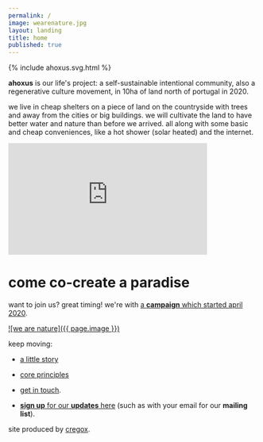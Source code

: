 ```yaml
---
permalink: /
image: wearenature.jpg
layout: landing
title: home
published: true
---
```


{% include ahoxus.svg.html %}

**ahoxus** is our life's project: a self-sustainable intentional community, also a regenerative culture movement, in 10ha of land north of portugal in 2020.

we live in cheap shelters on a piece of land on the countryside with trees and away from the cities or big buildings. we will cultivate the land to have better water and nature than before we arrived. all along with some basic and cheap conveniences, like a hot shower (solar heated) and the internet.

<iframe width="400" height="225" src="https://www.youtube.com/embed/H3dYs97krpc" frameborder="0" allow="accelerometer; autoplay; encrypted-media; gyroscope; picture-in-picture" allowfullscreen></iframe>

# come co-create a paradise

want to join us? great timing! we're with [a **campaign** which started april 2020](/paradise).

[![we are nature]({{ page.image }})](/paradise)

keep moving:

- [a little story](/story)

- [core principles](/core)

- [get in touch](/contact).

- [**sign up** for our **updates** here](/updates) (such as with your email for our **mailing list**).

site produced by [cregox](https://cregox.net/ahoxus).
